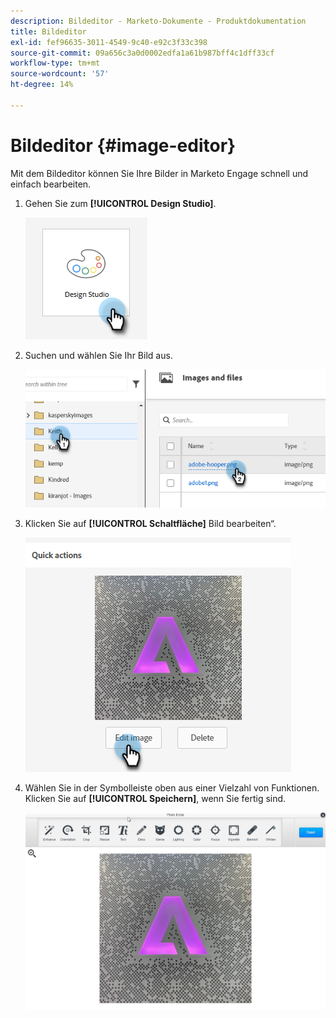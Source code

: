 ```yaml
---
description: Bildeditor - Marketo-Dokumente - Produktdokumentation
title: Bildeditor
exl-id: fef96635-3011-4549-9c40-e92c3f33c398
source-git-commit: 09a656c3a0d0002edfa1a61b987bff4c1dff33cf
workflow-type: tm+mt
source-wordcount: '57'
ht-degree: 14%

---
```


# Bildeditor {#image-editor}

Mit dem Bildeditor können Sie Ihre Bilder in Marketo Engage schnell und einfach bearbeiten.

1. Gehen Sie zum **[!UICONTROL Design Studio]**.

   ![](assets/image-editor-1.png)

1. Suchen und wählen Sie Ihr Bild aus.

   ![](assets/image-editor-2.png)

1. Klicken Sie auf **[!UICONTROL Schaltfläche]** Bild bearbeiten“.

   ![](assets/image-editor-3.png)

1. Wählen Sie in der Symbolleiste oben aus einer Vielzahl von Funktionen. Klicken Sie auf **[!UICONTROL Speichern]**, wenn Sie fertig sind.

   ![](assets/image-editor-4.png)

